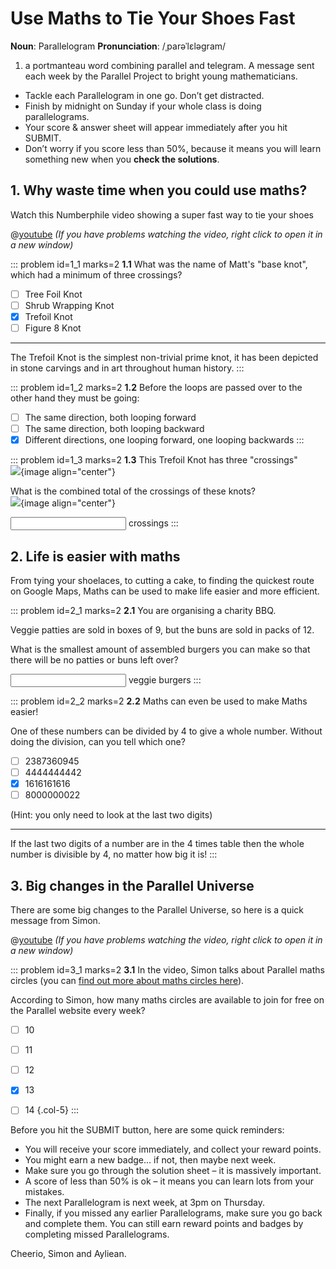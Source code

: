 # Use Maths to Tie Your Shoes Fast

<div class="dictionary">

__Noun__: Parallelogram
__Pronunciation__: /ˌparəˈlɛləɡram/

1. a portmanteau word combining parallel and telegram. A message sent each
week by the Parallel Project to bright young mathematicians.

</div>

*	Tackle each Parallelogram in one go. Don’t get distracted.
*	Finish by midnight on Sunday if your whole class is doing parallelograms.
*	Your score & answer sheet will appear immediately after you hit SUBMIT.
*	Don’t worry if you score less than 50%, because it means you will learn something new when you __check the solutions__.  


## 1. Why waste time when you could use maths?

Watch this Numberphile video showing a super fast way to tie your shoes

@[youtube](watch?v=XPIgR89jv3Q?rel=0) _(If you have problems watching the video, right click to open it in a new window)_

::: problem id=1_1 marks=2
__1.1__ What was the name of Matt's "base knot", which had a minimum of three crossings?

* [ ] Tree Foil Knot
* [ ] Shrub Wrapping Knot
* [x] Trefoil Knot
* [ ] Figure 8 Knot

---

The Trefoil Knot is the simplest non-trivial prime knot, it has been depicted in stone carvings and in art throughout human history.
:::

::: problem id=1_2 marks=2
__1.2__ Before the loops are passed over to the other hand they must be going:

* [ ] The same direction, both looping forward
* [ ] The same direction, both looping backward
* [x] Different directions, one looping forward, one looping backwards
:::

::: problem id=1_3 marks=2
__1.3__ This Trefoil Knot has three "crossings"  
![](/resources/6-03-tie-your-shoes/3-trefoil-knot.png){image align="center"}

What is the combined total of the crossings of these knots?  
![](/resources/6-03-tie-your-shoes/3-multipleknots.png){image align="center"}  

<input type="number" solution="18"/> crossings
:::

## 2. Life is easier with maths

From tying your shoelaces, to cutting a cake, to finding the quickest route on Google Maps, Maths can be used to make life easier and more efficient.

::: problem id=2_1 marks=2
__2.1__ You are organising a charity BBQ.  

Veggie patties are sold in boxes of 9, but the buns are sold in packs of 12.  

What is the smallest amount of assembled burgers you can make so that there will be no patties or buns left over?

<input type="number" solution="36"/> veggie burgers
:::

::: problem id=2_2 marks=2
__2.2__ Maths can even be used to make Maths easier!  

One of these numbers can be divided by 4 to give a whole number. Without doing the division, can you tell which one?

* [ ] 2387360945
* [ ] 4444444442
* [x] 1616161616
* [ ] 8000000022

(Hint: you only need to look at the last two digits)

---

If the last two digits of a number are in the 4 times table then the whole number is divisible by 4, no matter how big it is!
:::


## 3. Big changes in the Parallel Universe

There are some big changes to the Parallel Universe, so here is a quick message from Simon.  

@[youtube](watch?v=GFFcRY235fI?rel=0) _(If you have problems watching the video, right click to open it in a new window)_

::: problem id=3_1 marks=2
__3.1__ In the video, Simon talks about Parallel maths circles (you can [find out more about maths circles here](/circles)).  

According to Simon, how many maths circles are available to join for free on the Parallel website every week?

* [ ] 10
* [ ] 11
* [ ] 12
* [x] 13
* [ ] 14
{.col-5}
:::


Before you hit the SUBMIT button, here are some quick reminders:

*	You will receive your score immediately, and collect your reward points.
*	You might earn a new badge... if not, then maybe next week.
*	Make sure you go through the solution sheet – it is massively important.
*	A score of less than 50% is ok – it means you can learn lots from your mistakes.
*	The next Parallelogram is next week, at 3pm on Thursday.
*	Finally, if you missed any earlier Parallelograms, make sure you go back and complete them. You can still earn reward points and badges by completing missed Parallelograms.

Cheerio,
Simon and Ayliean.
